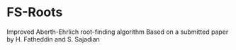 # FS-Roots
Improved Aberth-Ehrlich root-finding algorithm
Based on a submitted paper by H. Fatheddin and S. Sajadian

